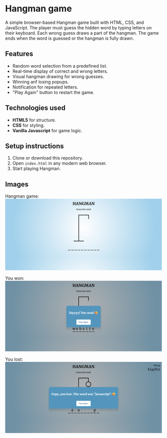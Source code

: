 # Hangman game
A simple browser-based Hangman game built with HTML, CSS, and JavaScript. The player must guess the hidden word by typing letters on their keyboard. Each wrong guess draws a part of the hangman. The game ends when the word is guessed or the hangman is fully drawn.

## Features
- Random word selection from a predefined list.
- Real-time display of correct and wrong letters.
- Visual hangman drawing for wrong guesses.
- Winning anf losing popups.
- Notification for repeated letters.
- "Play Again" button to restart the game.

## Technologies used
- **HTML5** for structure.
- **CSS** for styling.
- **Vanilla Javascript** for game logic.

## Setup instructions
1. Clone or download this repository.
2. Open ``index.html`` in any modern web browser.
3. Start playing Hangman.

## Images
Hangman game:
![Screenshot](preview/img-1.png)

You won:
![Screenshot](preview/img-3.png)

You lost:
![Screenshot](preview/img-2.png)
